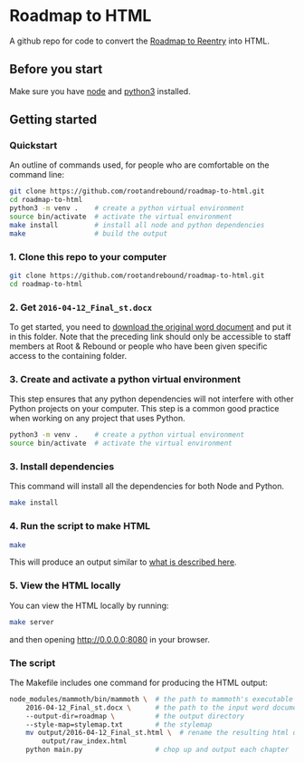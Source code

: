 # Roadmap to HTML

A github repo for code to convert the [Roadmap to Reentry](https://objects-us-west-1.dream.io/roadmapguide/RoadmapGuide-2016.pdf) into HTML.

## Before you start

Make sure you have [node](https://nodejs.org/en/download/) and [python3](https://www.python.org/downloads/) installed.

## Getting started


### Quickstart

An outline of commands used, for people who are comfortable on the command line:

``` bash
git clone https://github.com/rootandrebound/roadmap-to-html.git
cd roadmap-to-html
python3 -m venv .    # create a python virtual environment
source bin/activate  # activate the virtual environment
make install         # install all node and python dependencies
make                 # build the output
```


### 1. Clone this repo to your computer

```bash
git clone https://github.com/rootandrebound/roadmap-to-html.git
cd roadmap-to-html
```

### 2. Get `2016-04-12_Final_st.docx`

To get started, you need to [download the original word document](https://drive.google.com/uc?export=download&id=0BzNrkiCWAqHZdDNzdlNlY2FKNVU) and put it in this folder. Note that the preceding link should only be accessible to staff members at Root & Rebound or people who have been given specific access to the containing folder.

### 3. Create and activate a python virtual environment

This step ensures that any python dependencies will not interfere with other Python projects on your computer. This step is a common good practice when working on any project that uses Python.

```bash
python3 -m venv .    # create a python virtual environment
source bin/activate  # activate the virtual environment
```

### 3. Install dependencies

This command will install all the dependencies for both Node and Python.
```bash
make install
```

### 4. Run the script to make HTML

```bash
make
```

This will produce an output similar to [what is described here](https://github.com/rootandrebound/roadmap-to-html/issues/1).

### 5. View the HTML locally

You can view the HTML locally by running:

```bash
make server
```

and then opening http://0.0.0.0:8080 in your browser.

### The script

The Makefile includes one command for producing the HTML output:

```bash
node_modules/mammoth/bin/mammoth \  # the path to mammoth's executable
    2016-04-12_Final_st.docx \      # the path to the input word document
    --output-dir=roadmap \          # the output directory
    --style-map=stylemap.txt        # the stylemap
    mv output/2016-04-12_Final_st.html \  # rename the resulting html doc
        output/raw_index.html
    python main.py                  # chop up and output each chapter
```

